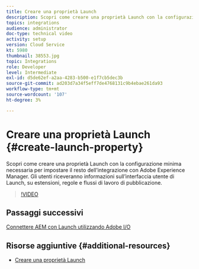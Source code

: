 ```yaml
---
title: Creare una proprietà Launch
description: Scopri come creare una proprietà Launch con la configurazione minima necessaria per impostare il resto dell’integrazione. Gli utenti riceveranno un’introduzione all’interfaccia utente di Launch e informazioni su estensioni, regole e flussi di lavoro di pubblicazione.
topics: integrations
audience: administrator
doc-type: technical video
activity: setup
version: Cloud Service
kt: 5980
thumbnail: 38553.jpg
topic: Integrations
role: Developer
level: Intermediate
exl-id: d5de62ef-a2aa-4283-b500-e1f7cb5dec3b
source-git-commit: ad203d7a34f5eff7de4768131c9b4ebae261da93
workflow-type: tm+mt
source-wordcount: '107'
ht-degree: 3%

---
```


# Creare una proprietà Launch {#create-launch-property}

Scopri come creare una proprietà Launch con la configurazione minima necessaria per impostare il resto dell’integrazione con Adobe Experience Manager. Gli utenti riceveranno informazioni sull’interfaccia utente di Launch, su estensioni, regole e flussi di lavoro di pubblicazione.

>[!VIDEO](https://video.tv.adobe.com/v/38553?quality=12&learn=on)

## Passaggi successivi

[Connettere AEM con Launch utilizzando Adobe I/O](connect-aem-launch-adobe-io.md)

## Risorse aggiuntive {#additional-resources}

* [Creare una proprietà Launch](https://experienceleague.adobe.com/docs/launch-learn/implementing-in-websites-with-launch/configure-launch/launch.html)
